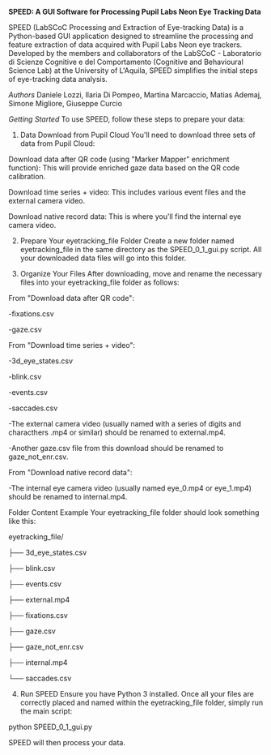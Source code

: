 **SPEED: A GUI Software for Processing Pupil Labs Neon Eye Tracking Data**

SPEED (LabSCoC Processing and Extraction of Eye-tracking Data) is a Python-based GUI application designed to streamline the processing and feature extraction of data acquired with Pupil Labs Neon eye trackers. Developed by the members and collaborators of the LabSCoC - Laboratorio di Scienze Cognitive e del Comportamento (Cognitive and Behavioural Science Lab) at the University of L'Aquila, SPEED simplifies the initial steps of eye-tracking data analysis.

*Authors*
Daniele Lozzi,
Ilaria Di Pompeo,
Martina Marcaccio,
Matias Ademaj,
Simone Migliore,
Giuseppe Curcio

*Getting Started*
To use SPEED, follow these steps to prepare your data:

1. Data Download from Pupil Cloud
You'll need to download three sets of data from Pupil Cloud:

Download data after QR code (using "Marker Mapper" enrichment function): This will provide enriched gaze data based on the QR code calibration.

Download time series + video: This includes various event files and the external camera video.

Download native record data: This is where you'll find the internal eye camera video.

2. Prepare Your eyetracking_file Folder
Create a new folder named eyetracking_file in the same directory as the SPEED_0_1_gui.py script. All your downloaded data files will go into this folder.

3. Organize Your Files
After downloading, move and rename the necessary files into your eyetracking_file folder as follows:

From "Download data after QR code":

-fixations.csv

-gaze.csv

From "Download time series + video":

-3d_eye_states.csv

-blink.csv

-events.csv

-saccades.csv

-The external camera video (usually named with a series of digits and characthers .mp4 or similar) should be renamed to external.mp4.

-Another gaze.csv file from this download should be renamed to gaze_not_enr.csv.

From "Download native record data":

-The internal eye camera video (usually named eye_0.mp4 or eye_1.mp4) should be renamed to internal.mp4.

Folder Content Example
Your eyetracking_file folder should look something like this:

eyetracking_file/

├── 3d_eye_states.csv

├── blink.csv

├── events.csv

├── external.mp4

├── fixations.csv

├── gaze.csv

├── gaze_not_enr.csv

├── internal.mp4

└── saccades.csv


4. Run SPEED
Ensure you have Python 3 installed. Once all your files are correctly placed and named within the eyetracking_file folder, simply run the main script:

python SPEED_0_1_gui.py

SPEED will then process your data.
